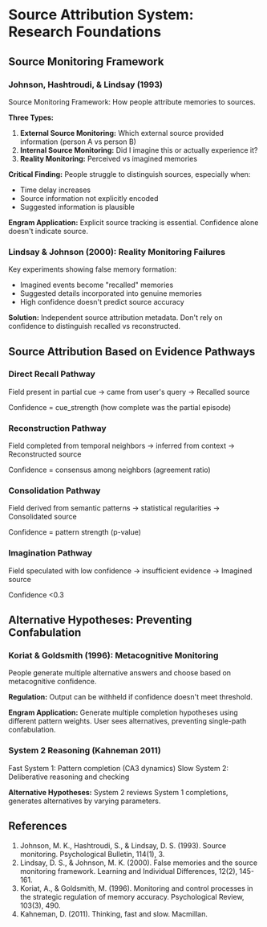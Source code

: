 # Source Attribution System: Research Foundations

## Source Monitoring Framework

### Johnson, Hashtroudi, & Lindsay (1993)
Source Monitoring Framework: How people attribute memories to sources.

**Three Types:**
1. **External Source Monitoring:** Which external source provided information (person A vs person B)
2. **Internal Source Monitoring:** Did I imagine this or actually experience it?
3. **Reality Monitoring:** Perceived vs imagined memories

**Critical Finding:** People struggle to distinguish sources, especially when:
- Time delay increases
- Source information not explicitly encoded
- Suggested information is plausible

**Engram Application:** Explicit source tracking is essential. Confidence alone doesn't indicate source.

### Lindsay & Johnson (2000): Reality Monitoring Failures
Key experiments showing false memory formation:
- Imagined events become "recalled" memories
- Suggested details incorporated into genuine memories
- High confidence doesn't predict source accuracy

**Solution:** Independent source attribution metadata. Don't rely on confidence to distinguish recalled vs reconstructed.

## Source Attribution Based on Evidence Pathways

### Direct Recall Pathway
Field present in partial cue → came from user's query → Recalled source

Confidence = cue_strength (how complete was the partial episode)

### Reconstruction Pathway
Field completed from temporal neighbors → inferred from context → Reconstructed source

Confidence = consensus among neighbors (agreement ratio)

### Consolidation Pathway
Field derived from semantic patterns → statistical regularities → Consolidated source

Confidence = pattern strength (p-value)

### Imagination Pathway
Field speculated with low confidence → insufficient evidence → Imagined source

Confidence <0.3

## Alternative Hypotheses: Preventing Confabulation

### Koriat & Goldsmith (1996): Metacognitive Monitoring
People generate multiple alternative answers and choose based on metacognitive confidence.

**Regulation:** Output can be withheld if confidence doesn't meet threshold.

**Engram Application:** Generate multiple completion hypotheses using different pattern weights. User sees alternatives, preventing single-path confabulation.

### System 2 Reasoning (Kahneman 2011)
Fast System 1: Pattern completion (CA3 dynamics)
Slow System 2: Deliberative reasoning and checking

**Alternative Hypotheses:** System 2 reviews System 1 completions, generates alternatives by varying parameters.

## References

1. Johnson, M. K., Hashtroudi, S., & Lindsay, D. S. (1993). Source monitoring. Psychological Bulletin, 114(1), 3.
2. Lindsay, D. S., & Johnson, M. K. (2000). False memories and the source monitoring framework. Learning and Individual Differences, 12(2), 145-161.
3. Koriat, A., & Goldsmith, M. (1996). Monitoring and control processes in the strategic regulation of memory accuracy. Psychological Review, 103(3), 490.
4. Kahneman, D. (2011). Thinking, fast and slow. Macmillan.
